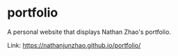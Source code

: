 # portfolio

A personal website that displays Nathan Zhao's portfolio.

Link:
https://nathanjunzhao.github.io/portfolio/

